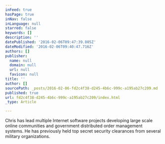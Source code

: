 ```yaml
---
inFeed: true
hasPage: true
inNav: false
inLanguage: null
starred: false
keywords: []
description: ''
datePublished: '2016-02-06T09:47:39.805Z'
dateModified: '2016-02-06T09:40:47.716Z'
authors: []
publisher:
  name: null
  domain: null
  url: null
  favicon: null
title: ''
author: []
sourcePath: _posts/2016-02-06-fd2c4f38-d245-4b6c-999c-a195ab27c209.md
published: true
url: fd2c4f38-d245-4b6c-999c-a195ab27c209/index.html
_type: Article

---
```

Chris has lead multiple Internet software projects developing large scale online communities and government distributed order management systems. He has previously held top secret security clearances from several military organizations.